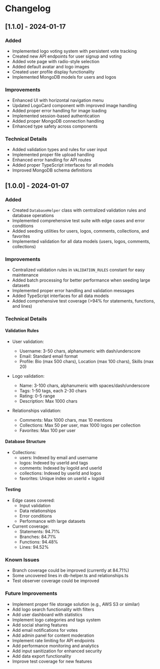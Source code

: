 # Changelog

## [1.1.0] - 2024-01-17

### Added
- Implemented logo voting system with persistent vote tracking
- Created new API endpoints for user signup and voting
- Added vote page with radio-style selection
- Added default avatar and logo images
- Created user profile display functionality
- Implemented MongoDB models for users and logos

### Improvements
- Enhanced UI with horizontal navigation menu
- Updated LogoCard component with improved image handling
- Added proper error handling for image loading
- Implemented session-based authentication
- Added proper MongoDB connection handling
- Enhanced type safety across components

### Technical Details
- Added validation types and rules for user input
- Implemented proper file upload handling
- Enhanced error handling for API routes
- Added proper TypeScript interfaces for all models
- Improved MongoDB schema definitions

## [1.0.0] - 2024-01-07

### Added
- Created `DatabaseHelper` class with centralized validation rules and database operations
- Implemented comprehensive test suite with edge cases and error conditions
- Added seeding utilities for users, logos, comments, collections, and favorites
- Implemented validation for all data models (users, logos, comments, collections)

### Improvements
- Centralized validation rules in `VALIDATION_RULES` constant for easy maintenance
- Added batch processing for better performance when seeding large datasets
- Implemented proper error handling and validation messages
- Added TypeScript interfaces for all data models
- Added comprehensive test coverage (>94% for statements, functions, and lines)

### Technical Details

#### Validation Rules
- User validation:
  - Username: 3-50 chars, alphanumeric with dash/underscore
  - Email: Standard email format
  - Profile: Bio (max 500 chars), Location (max 100 chars), Skills (max 20)

- Logo validation:
  - Name: 3-100 chars, alphanumeric with spaces/dash/underscore
  - Tags: 1-50 tags, each 2-30 chars
  - Rating: 0-5 range
  - Description: Max 1000 chars

- Relationships validation:
  - Comments: Max 1000 chars, max 10 mentions
  - Collections: Max 50 per user, max 1000 logos per collection
  - Favorites: Max 100 per user

#### Database Structure
- Collections:
  - users: Indexed by email and username
  - logos: Indexed by userId and tags
  - comments: Indexed by logoId and userId
  - collections: Indexed by userId and logos
  - favorites: Unique index on userId + logoId

#### Testing
- Edge cases covered:
  - Input validation
  - Data relationships
  - Error conditions
  - Performance with large datasets
- Current coverage:
  - Statements: 94.71%
  - Branches: 84.71%
  - Functions: 94.48%
  - Lines: 94.52%

### Known Issues
- Branch coverage could be improved (currently at 84.71%)
- Some uncovered lines in db-helper.ts and relationships.ts
- Test observer coverage could be improved

### Future Improvements
- Implement proper file storage solution (e.g., AWS S3 or similar)
- Add logo search functionality with filters
- Add user dashboard with statistics
- Implement logo categories and tags system
- Add social sharing features
- Add email notifications for votes
- Add admin panel for content moderation
- Implement rate limiting for API endpoints
- Add performance monitoring and analytics
- Add input sanitization for enhanced security
- Add data export functionality
- Improve test coverage for new features 
